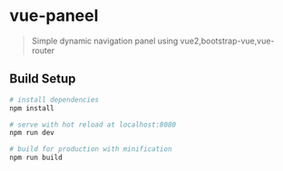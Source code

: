 # vue-paneel

> Simple dynamic navigation panel using vue2,bootstrap-vue,vue-router


## Build Setup

``` bash
# install dependencies
npm install

# serve with hot reload at localhost:8080
npm run dev

# build for production with minification
npm run build
```
